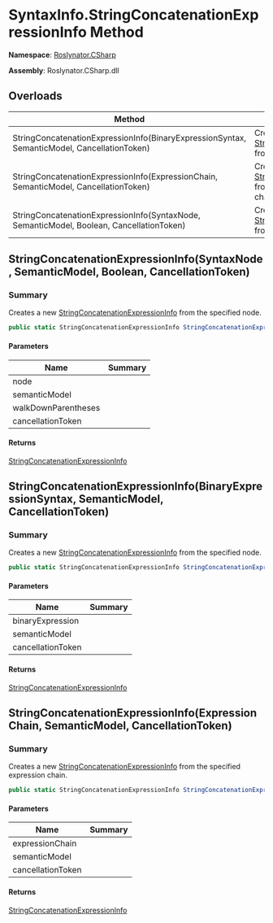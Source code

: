 # SyntaxInfo\.StringConcatenationExpressionInfo Method

**Namespace**: [Roslynator.CSharp](../../README.md)

**Assembly**: Roslynator\.CSharp\.dll

## Overloads

| Method | Summary |
| ------ | ------- |
| StringConcatenationExpressionInfo\(BinaryExpressionSyntax, SemanticModel, CancellationToken\) | Creates a new [StringConcatenationExpressionInfo](../../Syntax/StringConcatenationExpressionInfo/README.md) from the specified node\. |
| StringConcatenationExpressionInfo\(ExpressionChain, SemanticModel, CancellationToken\) | Creates a new [StringConcatenationExpressionInfo](../../Syntax/StringConcatenationExpressionInfo/README.md) from the specified expression chain\. |
| StringConcatenationExpressionInfo\(SyntaxNode, SemanticModel, Boolean, CancellationToken\) | Creates a new [StringConcatenationExpressionInfo](../../Syntax/StringConcatenationExpressionInfo/README.md) from the specified node\. |

## StringConcatenationExpressionInfo\(SyntaxNode, SemanticModel, Boolean, CancellationToken\)

### Summary

Creates a new [StringConcatenationExpressionInfo](../../Syntax/StringConcatenationExpressionInfo/README.md) from the specified node\.

```csharp
public static StringConcatenationExpressionInfo StringConcatenationExpressionInfo(SyntaxNode node, SemanticModel semanticModel, bool walkDownParentheses = true, CancellationToken cancellationToken = default(CancellationToken))
```

#### Parameters

| Name | Summary |
| ---- | ------- |
| node | |
| semanticModel | |
| walkDownParentheses | |
| cancellationToken | |

#### Returns

[StringConcatenationExpressionInfo](../../Syntax/StringConcatenationExpressionInfo/README.md)

## StringConcatenationExpressionInfo\(BinaryExpressionSyntax, SemanticModel, CancellationToken\)

### Summary

Creates a new [StringConcatenationExpressionInfo](../../Syntax/StringConcatenationExpressionInfo/README.md) from the specified node\.

```csharp
public static StringConcatenationExpressionInfo StringConcatenationExpressionInfo(BinaryExpressionSyntax binaryExpression, SemanticModel semanticModel, CancellationToken cancellationToken = default(CancellationToken))
```

#### Parameters

| Name | Summary |
| ---- | ------- |
| binaryExpression | |
| semanticModel | |
| cancellationToken | |

#### Returns

[StringConcatenationExpressionInfo](../../Syntax/StringConcatenationExpressionInfo/README.md)

## StringConcatenationExpressionInfo\(ExpressionChain, SemanticModel, CancellationToken\)

### Summary

Creates a new [StringConcatenationExpressionInfo](../../Syntax/StringConcatenationExpressionInfo/README.md) from the specified expression chain\.

```csharp
public static StringConcatenationExpressionInfo StringConcatenationExpressionInfo(in ExpressionChain expressionChain, SemanticModel semanticModel, CancellationToken cancellationToken = default(CancellationToken))
```

#### Parameters

| Name | Summary |
| ---- | ------- |
| expressionChain | |
| semanticModel | |
| cancellationToken | |

#### Returns

[StringConcatenationExpressionInfo](../../Syntax/StringConcatenationExpressionInfo/README.md)


